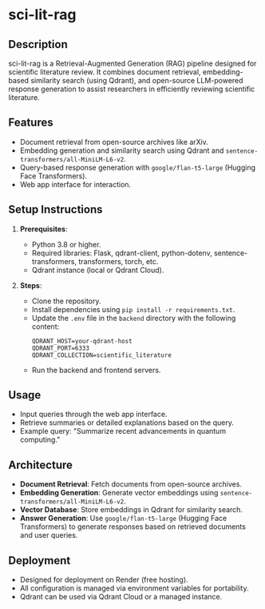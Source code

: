 # sci-lit-rag

## Description
sci-lit-rag is a Retrieval-Augmented Generation (RAG) pipeline designed for scientific literature review. It combines document retrieval, embedding-based similarity search (using Qdrant), and open-source LLM-powered response generation to assist researchers in efficiently reviewing scientific literature.

## Features
- Document retrieval from open-source archives like arXiv.
- Embedding generation and similarity search using Qdrant and `sentence-transformers/all-MiniLM-L6-v2`.
- Query-based response generation with `google/flan-t5-large` (Hugging Face Transformers).
- Web app interface for interaction.

## Setup Instructions
1. **Prerequisites**:
   - Python 3.8 or higher.
   - Required libraries: Flask, qdrant-client, python-dotenv, sentence-transformers, transformers, torch, etc.
   - Qdrant instance (local or Qdrant Cloud).

2. **Steps**:
   - Clone the repository.
   - Install dependencies using `pip install -r requirements.txt`.
   - Update the `.env` file in the `backend` directory with the following content:
     ```
     QDRANT_HOST=your-qdrant-host
     QDRANT_PORT=6333
     QDRANT_COLLECTION=scientific_literature
     ```
   - Run the backend and frontend servers.

## Usage
- Input queries through the web app interface.
- Retrieve summaries or detailed explanations based on the query.
- Example query: "Summarize recent advancements in quantum computing."

## Architecture
- **Document Retrieval**: Fetch documents from open-source archives.
- **Embedding Generation**: Generate vector embeddings using `sentence-transformers/all-MiniLM-L6-v2`.
- **Vector Database**: Store embeddings in Qdrant for similarity search.
- **Answer Generation**: Use `google/flan-t5-large` (Hugging Face Transformers) to generate responses based on retrieved documents and user queries.

## Deployment
- Designed for deployment on Render (free hosting).
- All configuration is managed via environment variables for portability.
- Qdrant can be used via Qdrant Cloud or a managed instance.
